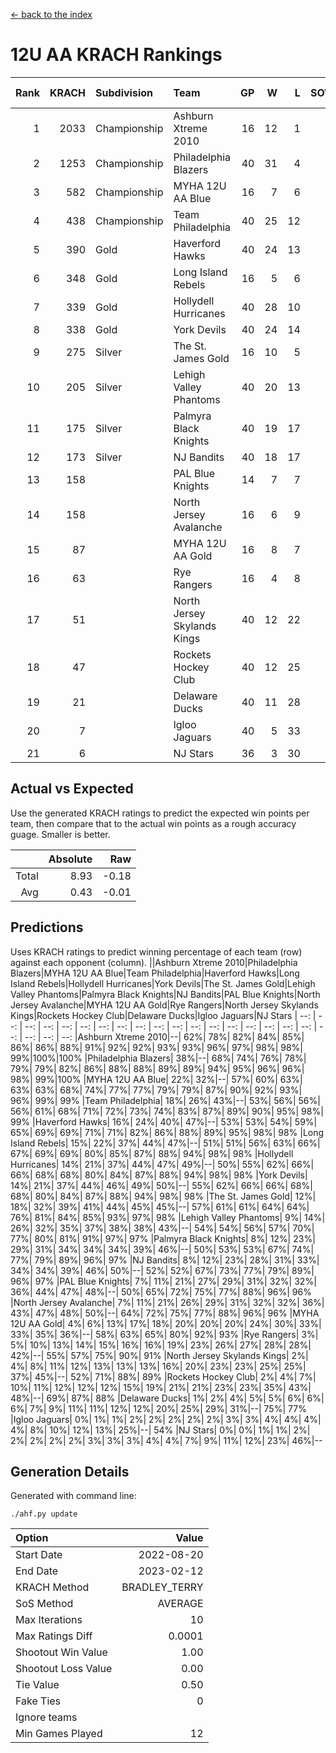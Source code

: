 [<- back to the index](readme.md)
# 12U AA KRACH Rankings
Rank|KRACH|Subdivision|Team|GP|W|L|SOW|SOL|T|SoS|Exp Wins|Win Diff
---:|---:|:---|:---|---:|---:|---:|---:|---:|---:|---:|---:|---:
1|2033|Championship|Ashburn Xtreme 2010|16|12|1|2|1|0|547|12.9|-1.1
2|1253|Championship|Philadelphia Blazers|40|31|4|3|2|0|396|32.1|-1.9
3|582|Championship|MYHA 12U AA Blue|16|7|6|3|0|0|511|9.7|-0.3
4|438|Championship|Team Philadelphia|40|25|12|2|1|0|353|26.6|-0.4
5|390|Gold|Haverford Hawks|40|24|13|0|3|0|448|23.6|-0.4
6|348|Gold|Long Island Rebels|16|5|6|3|2|0|584|7.8|-0.2
7|339|Gold|Hollydell Hurricanes|40|28|10|0|2|0|236|28.1|0.1
8|338|Gold|York Devils|40|24|14|0|2|0|413|23.8|-0.2
9|275|Silver|The St. James Gold|16|10|5|0|1|0|265|10.0|0.0
10|205|Silver|Lehigh Valley Phantoms|40|20|13|2|5|0|309|22.1|0.1
11|175|Silver|Palmyra Black Knights|40|19|17|2|2|0|362|21.2|0.2
12|173|Silver|NJ Bandits|40|18|17|2|3|0|314|20.2|0.2
13|158||PAL Blue Knights|14|7|7|0|0|0|383|7.1|0.1
14|158||North Jersey Avalanche|16|6|9|1|0|0|344|7.1|0.1
15|87||MYHA 12U AA Gold|16|8|7|1|0|0|121|9.6|0.6
16|63||Rye Rangers|16|4|8|2|2|0|234|6.2|0.2
17|51||North Jersey Skylands Kings|40|12|22|3|3|0|207|15.6|0.6
18|47||Rockets Hockey Club|40|12|25|3|0|0|202|15.8|0.8
19|21||Delaware Ducks|40|11|28|0|1|0|215|11.7|0.7
20|7||Igloo Jaguars|40|5|33|1|1|0|163|6.4|0.4
21|6||NJ Stars|36|3|30|2|1|0|213|5.3|0.3

## Actual vs Expected
Use the generated KRACH ratings to predict the expected win points per team, then compare that to the actual win points as a rough accuracy guage. Smaller is better.

||Absolute|Raw
|---:|---:|---:
|Total|8.93|-0.18
|Avg|0.43|-0.01

## Predictions
Uses KRACH ratings to predict winning percentage of each team (row) against each opponent (column).
||Ashburn Xtreme 2010|Philadelphia Blazers|MYHA 12U AA Blue|Team Philadelphia|Haverford Hawks|Long Island Rebels|Hollydell Hurricanes|York Devils|The St. James Gold|Lehigh Valley Phantoms|Palmyra Black Knights|NJ Bandits|PAL Blue Knights|North Jersey Avalanche|MYHA 12U AA Gold|Rye Rangers|North Jersey Skylands Kings|Rockets Hockey Club|Delaware Ducks|Igloo Jaguars|NJ Stars
| --: | --: | --: | --: | --: | --: | --: | --: | --: | --: | --: | --: | --: | --: | --: | --: | --: | --: | --: | --: | --: | --: 
|Ashburn Xtreme 2010|--| 62%| 78%| 82%| 84%| 85%| 86%| 86%| 88%| 91%| 92%| 92%| 93%| 93%| 96%| 97%| 98%| 98%| 99%|100%|100%
|Philadelphia Blazers| 38%|--| 68%| 74%| 76%| 78%| 79%| 79%| 82%| 86%| 88%| 88%| 89%| 89%| 94%| 95%| 96%| 96%| 98%| 99%|100%
|MYHA 12U AA Blue| 22%| 32%|--| 57%| 60%| 63%| 63%| 63%| 68%| 74%| 77%| 77%| 79%| 79%| 87%| 90%| 92%| 93%| 96%| 99%| 99%
|Team Philadelphia| 18%| 26%| 43%|--| 53%| 56%| 56%| 56%| 61%| 68%| 71%| 72%| 73%| 74%| 83%| 87%| 89%| 90%| 95%| 98%| 99%
|Haverford Hawks| 16%| 24%| 40%| 47%|--| 53%| 53%| 54%| 59%| 65%| 69%| 69%| 71%| 71%| 82%| 86%| 88%| 89%| 95%| 98%| 98%
|Long Island Rebels| 15%| 22%| 37%| 44%| 47%|--| 51%| 51%| 56%| 63%| 66%| 67%| 69%| 69%| 80%| 85%| 87%| 88%| 94%| 98%| 98%
|Hollydell Hurricanes| 14%| 21%| 37%| 44%| 47%| 49%|--| 50%| 55%| 62%| 66%| 66%| 68%| 68%| 80%| 84%| 87%| 88%| 94%| 98%| 98%
|York Devils| 14%| 21%| 37%| 44%| 46%| 49%| 50%|--| 55%| 62%| 66%| 66%| 68%| 68%| 80%| 84%| 87%| 88%| 94%| 98%| 98%
|The St. James Gold| 12%| 18%| 32%| 39%| 41%| 44%| 45%| 45%|--| 57%| 61%| 61%| 64%| 64%| 76%| 81%| 84%| 85%| 93%| 97%| 98%
|Lehigh Valley Phantoms|  9%| 14%| 26%| 32%| 35%| 37%| 38%| 38%| 43%|--| 54%| 54%| 56%| 57%| 70%| 77%| 80%| 81%| 91%| 97%| 97%
|Palmyra Black Knights|  8%| 12%| 23%| 29%| 31%| 34%| 34%| 34%| 39%| 46%|--| 50%| 53%| 53%| 67%| 74%| 77%| 79%| 89%| 96%| 97%
|NJ Bandits|  8%| 12%| 23%| 28%| 31%| 33%| 34%| 34%| 39%| 46%| 50%|--| 52%| 52%| 67%| 73%| 77%| 79%| 89%| 96%| 97%
|PAL Blue Knights|  7%| 11%| 21%| 27%| 29%| 31%| 32%| 32%| 36%| 44%| 47%| 48%|--| 50%| 65%| 72%| 75%| 77%| 88%| 96%| 96%
|North Jersey Avalanche|  7%| 11%| 21%| 26%| 29%| 31%| 32%| 32%| 36%| 43%| 47%| 48%| 50%|--| 64%| 72%| 75%| 77%| 88%| 96%| 96%
|MYHA 12U AA Gold|  4%|  6%| 13%| 17%| 18%| 20%| 20%| 20%| 24%| 30%| 33%| 33%| 35%| 36%|--| 58%| 63%| 65%| 80%| 92%| 93%
|Rye Rangers|  3%|  5%| 10%| 13%| 14%| 15%| 16%| 16%| 19%| 23%| 26%| 27%| 28%| 28%| 42%|--| 55%| 57%| 75%| 90%| 91%
|North Jersey Skylands Kings|  2%|  4%|  8%| 11%| 12%| 13%| 13%| 13%| 16%| 20%| 23%| 23%| 25%| 25%| 37%| 45%|--| 52%| 71%| 88%| 89%
|Rockets Hockey Club|  2%|  4%|  7%| 10%| 11%| 12%| 12%| 12%| 15%| 19%| 21%| 21%| 23%| 23%| 35%| 43%| 48%|--| 69%| 87%| 88%
|Delaware Ducks|  1%|  2%|  4%|  5%|  5%|  6%|  6%|  6%|  7%|  9%| 11%| 11%| 12%| 12%| 20%| 25%| 29%| 31%|--| 75%| 77%
|Igloo Jaguars|  0%|  1%|  1%|  2%|  2%|  2%|  2%|  2%|  3%|  3%|  4%|  4%|  4%|  4%|  8%| 10%| 12%| 13%| 25%|--| 54%
|NJ Stars|  0%|  0%|  1%|  1%|  2%|  2%|  2%|  2%|  2%|  3%|  3%|  3%|  4%|  4%|  7%|  9%| 11%| 12%| 23%| 46%|--

## Generation Details

Generated with command line:
```
./ahf.py update
```

| Option | Value |
| :----- | ----: |
| Start Date | 2022-08-20 |
| End Date | 2023-02-12 |
| KRACH Method | BRADLEY_TERRY |
| SoS Method | AVERAGE |
| Max Iterations | 10 |
| Max Ratings Diff | 0.0001 |
| Shootout Win Value | 1.00 |
| Shootout Loss Value | 0.00 |
| Tie Value | 0.50 |
| Fake Ties | 0 |
| Ignore teams |  |
| Min Games Played | 12 |

